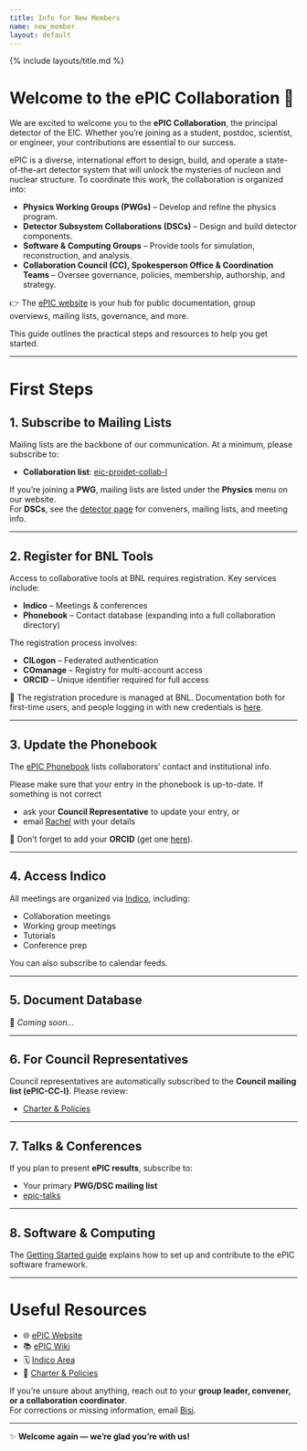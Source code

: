 ```yaml
---
title: Info for New Members
name: new_member
layout: default
---
```


{% include layouts/title.md %}

# Welcome to the ePIC Collaboration 🎉

We are excited to welcome you to the **ePIC Collaboration**, the principal detector of the EIC. Whether you’re joining as a student, postdoc, scientist, or engineer, your contributions are essential to our success.

ePIC is a diverse, international effort to design, build, and operate a state-of-the-art detector system that will unlock the mysteries of nucleon and nuclear structure. To coordinate this work, the collaboration is organized into:

- **Physics Working Groups (PWGs)** – Develop and refine the physics program.  
- **Detector Subsystem Collaborations (DSCs)** – Design and build detector components.  
- **Software & Computing Groups** – Provide tools for simulation, reconstruction, and analysis.  
- **Collaboration Council (CC), Spokesperson Office & Coordination Teams** – Oversee governance, policies, membership, authorship, and strategy.  

👉 The [ePIC website](https://www.epic-eic.org/) is your hub for public documentation, group overviews, mailing lists, governance, and more.

This guide outlines the practical steps and resources to help you get started.

---

# First Steps

## 1. Subscribe to Mailing Lists  
Mailing lists are the backbone of our communication. At a minimum, please subscribe to:

- **Collaboration list**: [eic-projdet-collab-l](https://lists.bnl.gov/sympa/info/eic-projdet-collab-l)  

If you’re joining a **PWG**, mailing lists are listed under the **Physics** menu on our website.  
For **DSCs**, see the [detector page](https://www.epic-eic.org/detector/dsc.html) for conveners, mailing lists, and meeting info.  

---

## 2. Register for BNL Tools  
Access to collaborative tools at BNL requires registration. Key services include:

- **Indico** – Meetings & conferences  
- **Phonebook** – Contact database (expanding into a full collaboration directory)  

The registration process involves:  
- **CILogon** – Federated authentication  
- **COmanage** – Registry for multi-account access  
- **ORCID** – Unique identifier required for full access  

📄 The registration procedure is managed at BNL. Documentation both for first-time users, and people logging in with new credentials is [here](https://www.sdcc.bnl.gov/information/comanage-setup-new-accounts).  

---

## 3. Update the Phonebook  
The [ePIC Phonebook](https://phonebook.sdcc.bnl.gov/ePIC/) lists collaborators’ contact and institutional info.  

Please make sure that your entry in the phonebook is up-to-date. If something is not correct

- ask your **Council Representative** to update your entry, or  
- email [Rachel](mailto:irachel@bnl.gov) with your details  

🔑 Don’t forget to add your **ORCID** (get one [here](https://orcid.org/)).  

---

## 4. Access Indico  
All meetings are organized via [Indico](https://indico.bnl.gov/category/402/), including:  

- Collaboration meetings  
- Working group meetings  
- Tutorials  
- Conference prep  

You can also subscribe to calendar feeds.  

---

## 5. Document Database  
📌 *Coming soon…*  

---

## 6. For Council Representatives  
Council representatives are automatically subscribed to the **Council mailing list (ePIC-CC-l)**. Please review:  

- [Charter & Policies](https://www.epic-eic.org/collaboration/council.html)  

---

## 7. Talks & Conferences  
If you plan to present **ePIC results**, subscribe to:  

- Your primary **PWG/DSC mailing list**  
- [epic-talks](https://lists.bnl.gov/sympa/subscribe/epic-talks-l)  

---

## 8. Software & Computing  
The [Getting Started guide](https://www.epic-eic.org/sc/getstarted.html) explains how to set up and contribute to the ePIC software framework.  

---

# Useful Resources  
- 🌐 [ePIC Website](https://www.epic-eic.org/)  
- 📚 [ePIC Wiki](https://wiki.bnl.gov/EPIC/index.php?title=Main_Page)  
- 🗓️ [Indico Area](https://indico.bnl.gov/category/402)  
- 📄 [Charter & Policies](https://www.epic-eic.org/collaboration/council.html)  

If you’re unsure about anything, reach out to your **group leader, convener, or a collaboration coordinator**.  
For corrections or missing information, email [Bisi](mailto:oogunleye@bnl.gov).  

---

✨ **Welcome again — we’re glad you’re with us!**  
